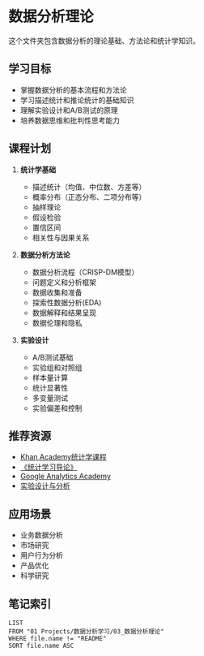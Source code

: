 # 数据分析理论

这个文件夹包含数据分析的理论基础、方法论和统计学知识。

## 学习目标
- 掌握数据分析的基本流程和方法论
- 学习描述统计和推论统计的基础知识
- 理解实验设计和A/B测试的原理
- 培养数据思维和批判性思考能力

## 课程计划
1. **统计学基础**
   - 描述统计（均值、中位数、方差等）
   - 概率分布（正态分布、二项分布等）
   - 抽样理论
   - 假设检验
   - 置信区间
   - 相关性与因果关系

2. **数据分析方法论**
   - 数据分析流程（CRISP-DM模型）
   - 问题定义和分析框架
   - 数据收集和准备
   - 探索性数据分析(EDA)
   - 数据解释和结果呈现
   - 数据伦理和隐私

3. **实验设计**
   - A/B测试基础
   - 实验组和对照组
   - 样本量计算
   - 统计显著性
   - 多变量测试
   - 实验偏差和控制

## 推荐资源
- [Khan Academy统计学课程](https://www.khanacademy.org/math/statistics-probability)
- [《统计学习导论》](https://www.statlearning.com/)
- [Google Analytics Academy](https://analytics.google.com/analytics/academy/)
- [实验设计与分析](https://www.coursera.org/learn/designexperiments)

## 应用场景
- 业务数据分析
- 市场研究
- 用户行为分析
- 产品优化
- 科学研究

## 笔记索引
```dataview
LIST
FROM "01 Projects/数据分析学习/03_数据分析理论"
WHERE file.name != "README"
SORT file.name ASC
``` 